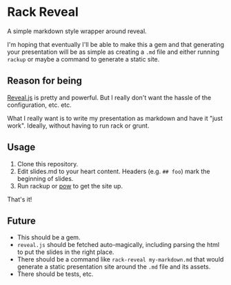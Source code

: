 # Rack Reveal

A simple markdown style wrapper around reveal.

I'm hoping that eventually I'll be able to make this a gem and
that generating your presentation will be as simple as
creating a `.md` file and either running `rackup` or maybe
a command to generate a static site.

## Reason for being

[Reveal.js](https://github.com/hakimel/reveal.js) is pretty and powerful.  But
I really don't want the hassle of the configuration, etc. etc.

What I really want is to write my presentation as markdown and have it "just
work".  Ideally, without having to run rack or grunt.

## Usage

1. Clone this repository.
2. Edit slides.md to your heart content. Headers (e.g. `## foo`) mark the
   beginning of slides.
3. Run rackup or [pow](http://pow.cx) to get the site up.

That's it!

## Future

* This should be a gem.
* `reveal.js` should be fetched auto-magically, including parsing the html to
  put the slides in the right place.
* There should be a command like `rack-reveal my-markdown.md` that would
  generate a static presentation site around the `.md` file and its assets.
* There should be tests, etc.
